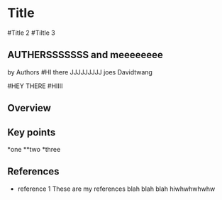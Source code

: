 # Title
#Title 2
#Tiltle 3
## AUTHERSSSSSSS and meeeeeeee
by Authors
#HI there
JJJJJJJJJ joes
Davidtwang

#HEY THERE
#HIIII
## Overview

## Key points

*one
**two
*three

## References

* reference 1
These are my references blah blah blah
hiwhwhwhwhw
